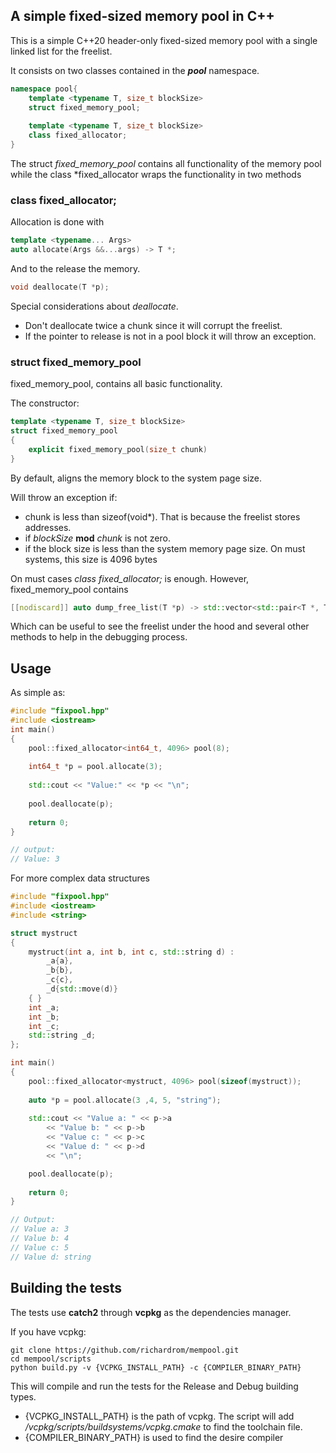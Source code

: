 ## A simple fixed-sized memory pool in C++

This is a simple C++20 header-only fixed-sized memory pool with a single linked list for the freelist.

It consists on two classes contained in the *__pool__* namespace.

```c++
namespace pool{
    template <typename T, size_t blockSize>
    struct fixed_memory_pool;
            
    template <typename T, size_t blockSize>
    class fixed_allocator;
}
```

The struct *fixed_memory_pool* contains all functionality of the memory pool while the class *fixed_allocator
wraps the functionality in two methods

### class fixed_allocator;

Allocation is done with

```c++
template <typename... Args>
auto allocate(Args &&...args) -> T *;
```

And to the release the memory.

```c++
void deallocate(T *p);
```

Special considerations about *deallocate*.
- Don't deallocate twice a chunk since it will corrupt the freelist.
- If the pointer to release is not in a pool block it will throw an exception.

### struct fixed_memory_pool

fixed_memory_pool, contains all basic functionality.

The constructor:

```c++
template <typename T, size_t blockSize>
struct fixed_memory_pool
{
    explicit fixed_memory_pool(size_t chunk)
}
```

By default, aligns the memory block to the system page size.

Will throw an exception if:

- chunk is less than sizeof(void*). That is because the freelist stores addresses.
- if *blockSize* **mod** *chunk* is not zero.
- if the block size is less than the system memory page size. On must systems, this size is 4096 bytes

On must cases *class fixed_allocator;* is enough. However, fixed_memory_pool contains

```c++
[[nodiscard]] auto dump_free_list(T *p) -> std::vector<std::pair<T *, T *>>;
```

Which can be useful to see the freelist under the hood and several other methods to help in the debugging process.

## Usage

As simple as:

```c++
#include "fixpool.hpp"
#include <iostream>
int main()
{
    pool::fixed_allocator<int64_t, 4096> pool(8);
    
    int64_t *p = pool.allocate(3);
    
    std::cout << "Value:" << *p << "\n";
    
    pool.deallocate(p);
    
    return 0;
}

// output:
// Value: 3
```

For more complex data structures

```c++
#include "fixpool.hpp"
#include <iostream>
#include <string>

struct mystruct
{
    mystruct(int a, int b, int c, std::string d) :
        _a{a},
        _b{b},
        _c{c},
        _d{std::move(d)}
    { }
    int _a;
    int _b;
    int _c;
    std::string _d;
};

int main()
{
    pool::fixed_allocator<mystruct, 4096> pool(sizeof(mystruct));
    
    auto *p = pool.allocate(3 ,4, 5, "string");
    
    std::cout << "Value a: " << p->a
        << "Value b: " << p->b
        << "Value c: " << p->c
        << "Value d: " << p->d
        << "\n";

    pool.deallocate(p);
    
    return 0;
}

// Output:
// Value a: 3
// Value b: 4
// Value c: 5
// Value d: string
```

## Building the tests
The tests use **catch2** through **vcpkg** as the dependencies manager.

If you have vcpkg:
```shell
git clone https://github.com/richardrom/mempool.git
cd mempool/scripts
python build.py -v {VCPKG_INSTALL_PATH} -c {COMPILER_BINARY_PATH}
```
This will compile and run the tests for the Release and Debug building types.

- {VCPKG_INSTALL_PATH} is the path of vcpkg. The script will add */vcpkg/scripts/buildsystems/vcpkg.cmake* to find the toolchain file.
- {COMPILER_BINARY_PATH} is used to find the desire compiler